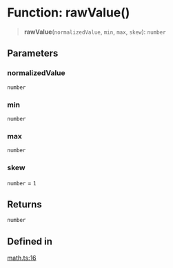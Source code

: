# Function: rawValue()

> **rawValue**(`normalizedValue`, `min`, `max`, `skew`): `number`

## Parameters

### normalizedValue

`number`

### min

`number`

### max

`number`

### skew

`number` = `1`

## Returns

`number`

## Defined in

[math.ts:16](https://github.com/m1m0zzz/tremolo-ui/blob/54fbf380a034843065523580a721e5efc5837b32/packages/functions/src/math.ts#L16)
